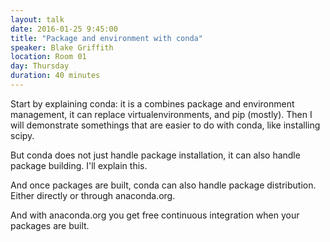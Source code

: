 ```yaml
---
layout: talk
date: 2016-01-25 9:45:00
title: "Package and environment with conda"
speaker: Blake Griffith
location: Room 01
day: Thursday
duration: 40 minutes
---
```


Start by explaining conda: it is a combines package and environment management,
it can replace virtualenvironments, and pip (mostly). Then I will demonstrate
somethings that are easier to do with conda, like installing scipy.

But conda does not just handle package installation, it can also handle package
building. I'll explain this.

And once packages are built, conda can also handle package distribution. Either
directly or through anaconda.org.

And with anaconda.org you get free continuous integration when your packages
are built.
